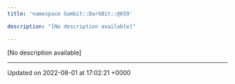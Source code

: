 ```yaml
---
title: 'namespace Gambit::DarkBit::@659'

description: "[No description available]"

---
```







[No description available]






-------------------------------

Updated on 2022-08-01 at 17:02:21 +0000